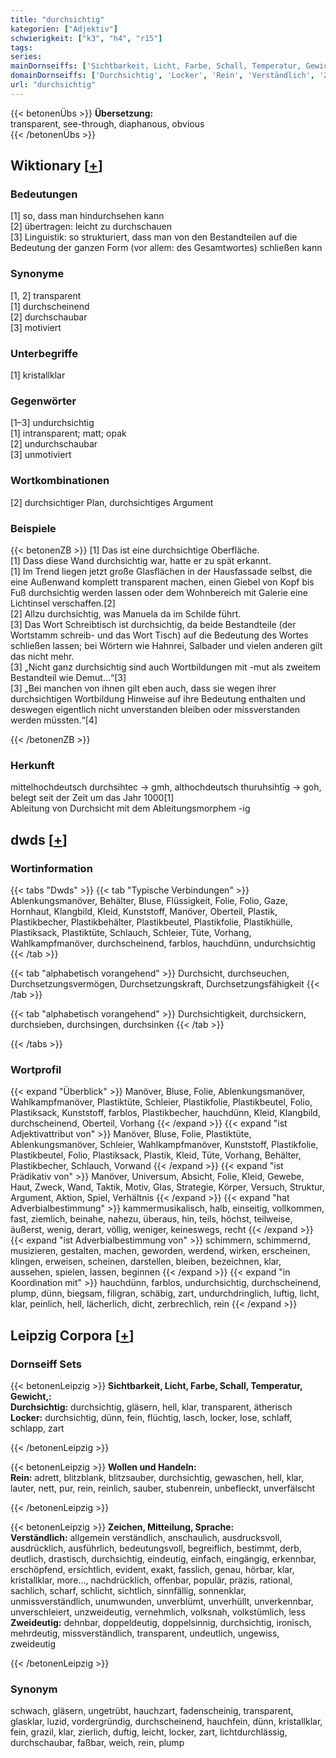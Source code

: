 ```yaml
---
title: "durchsichtig"
kategorien: ["Adjektiv"]
schwierigkeit: ["k3", "h4", "r15"]
tags:
series:
mainDornseiffs: ['Sichtbarkeit, Licht, Farbe, Schall, Temperatur, Gewicht,', 'Wollen und Handeln', 'Zeichen, Mitteilung, Sprache']
domainDornseiffs: ['Durchsichtig', 'Locker', 'Rein', 'Verständlich', 'Zweideutig']
url: "durchsichtig"
---
```


{{< betonenÜbs >}}
**Übersetzung:**  
transparent, see-through, diaphanous, obvious  
{{< /betonenÜbs >}}

## Wiktionary [[+](https://de.wiktionary.org/wiki/durchsichtig)]

### Bedeutungen
[1] so, dass man hindurchsehen kann  
[2] übertragen: leicht zu durchschauen  
[3] Linguistik: so strukturiert, dass man von den Bestandteilen auf die Bedeutung der ganzen Form (vor allem: des Gesamtwortes) schließen kann  

### Synonyme
[1, 2] transparent  
[1] durchscheinend  
[2] durchschaubar  
[3] motiviert  

### Unterbegriffe
[1] kristallklar  

### Gegenwörter
[1–3] undurchsichtig  
[1] intransparent; matt; opak  
[2] undurchschaubar  
[3] unmotiviert  

### Wortkombinationen
[2] durchsichtiger Plan, durchsichtiges Argument  

### Beispiele
{{< betonenZB >}}
[1] Das ist eine durchsichtige Oberfläche.  
[1] Dass diese Wand durchsichtig war, hatte er zu spät erkannt.  
[1] Im Trend liegen jetzt große Glasflächen in der Hausfassade selbst, die eine Außenwand komplett transparent machen, einen Giebel von Kopf bis Fuß durchsichtig werden lassen oder dem Wohnbereich mit Galerie eine Lichtinsel verschaffen.[2]  
[2] Allzu durchsichtig, was Manuela da im Schilde führt.  
[3] Das Wort Schreibtisch ist durchsichtig, da beide Bestandteile (der Wortstamm schreib- und das Wort Tisch) auf die Bedeutung des Wortes schließen lassen; bei Wörtern wie Hahnrei, Salbader und vielen anderen gilt das nicht mehr.  
[3] „Nicht ganz durchsichtig sind auch Wortbildungen mit -mut als zweitem Bestandteil wie Demut…“[3]  
[3] „Bei manchen von ihnen gilt eben auch, dass sie wegen ihrer durchsichtigen Wortbildung Hinweise auf ihre Bedeutung enthalten und deswegen eigentlich nicht unverstanden bleiben oder missverstanden werden müssten.“[4]  

{{< /betonenZB >}}
### Herkunft
mittelhochdeutsch durchsihtec → gmh, althochdeutsch thuruhsihtīg → goh, belegt seit der Zeit um das Jahr 1000[1]  
Ableitung von Durchsicht mit dem Ableitungsmorphem -ig  



## dwds [[+](https://www.dwds.de/wb/durchsichtig)]

### Wortinformation
{{< tabs "Dwds" >}}
{{< tab "Typische Verbindungen" >}}
Ablenkungsmanöver, Behälter, Bluse, Flüssigkeit, Folie, Folio, Gaze, Hornhaut, Klangbild, Kleid, Kunststoff, Manöver, Oberteil, Plastik, Plastikbecher, Plastikbehälter, Plastikbeutel, Plastikfolie, Plastikhülle, Plastiksack, Plastiktüte, Schlauch, Schleier, Tüte, Vorhang, Wahlkampfmanöver, durchscheinend, farblos, hauchdünn, undurchsichtig
{{< /tab >}}

{{< tab "alphabetisch vorangehend" >}}
Durchsicht, durchseuchen, Durchsetzungsvermögen, Durchsetzungskraft, Durchsetzungsfähigkeit
{{< /tab >}}

{{< tab "alphabetisch vorangehend" >}}
Durchsichtigkeit, durchsickern, durchsieben, durchsingen, durchsinken
{{< /tab >}}

{{< /tabs >}}

### Wortprofil
{{< expand "Überblick" >}} Manöver, Bluse, Folie, Ablenkungsmanöver, Wahlkampfmanöver, Plastiktüte, Schleier, Plastikfolie, Plastikbeutel, Folio, Plastiksack, Kunststoff, farblos, Plastikbecher, hauchdünn, Kleid, Klangbild, durchscheinend, Oberteil, Vorhang {{< /expand >}}
{{< expand "ist Adjektivattribut von" >}} Manöver, Bluse, Folie, Plastiktüte, Ablenkungsmanöver, Schleier, Wahlkampfmanöver, Kunststoff, Plastikfolie, Plastikbeutel, Folio, Plastiksack, Plastik, Kleid, Tüte, Vorhang, Behälter, Plastikbecher, Schlauch, Vorwand {{< /expand >}}
{{< expand "ist Prädikativ von" >}} Manöver, Universum, Absicht, Folie, Kleid, Gewebe, Haut, Zweck, Wand, Taktik, Motiv, Glas, Strategie, Körper, Versuch, Struktur, Argument, Aktion, Spiel, Verhältnis {{< /expand >}}
{{< expand "hat Adverbialbestimmung" >}} kammermusikalisch, halb, einseitig, vollkommen, fast, ziemlich, beinahe, nahezu, überaus, hin, teils, höchst, teilweise, äußerst, wenig, derart, völlig, weniger, keineswegs, recht {{< /expand >}}
{{< expand "ist Adverbialbestimmung von" >}} schimmern, schimmernd, musizieren, gestalten, machen, geworden, werdend, wirken, erscheinen, klingen, erweisen, scheinen, darstellen, bleiben, bezeichnen, klar, aussehen, spielen, lassen, beginnen {{< /expand >}}
{{< expand "in Koordination mit" >}} hauchdünn, farblos, undurchsichtig, durchscheinend, plump, dünn, biegsam, filigran, schäbig, zart, undurchdringlich, luftig, licht, klar, peinlich, hell, lächerlich, dicht, zerbrechlich, rein {{< /expand >}}

## Leipzig Corpora [[+](https://corpora.uni-leipzig.de/en/res?word=durchsichtig&corpusId=deu_newscrawl-public_2018)]

### Dornseiff Sets
{{< betonenLeipzig >}}
**Sichtbarkeit, Licht, Farbe, Schall, Temperatur, Gewicht,:**  
**Durchsichtig:** durchsichtig, gläsern, hell, klar, transparent, ätherisch  
**Locker:** durchsichtig, dünn, fein, flüchtig, lasch, locker, lose, schlaff, schlapp, zart  

{{< /betonenLeipzig >}}


{{< betonenLeipzig >}}
**Wollen und Handeln:**  
**Rein:** adrett, blitzblank, blitzsauber, durchsichtig, gewaschen, hell, klar, lauter, nett, pur, rein, reinlich, sauber, stubenrein, unbefleckt, unverfälscht  

{{< /betonenLeipzig >}}


{{< betonenLeipzig >}}
**Zeichen, Mitteilung, Sprache:**  
**Verständlich:** allgemein verständlich, anschaulich, ausdrucksvoll, ausdrücklich, ausführlich, bedeutungsvoll, begreiflich, bestimmt, derb, deutlich, drastisch, durchsichtig, eindeutig, einfach, eingängig, erkennbar, erschöpfend, ersichtlich, evident, exakt, fasslich, genau, hörbar, klar, kristallklar, more..., nachdrücklich, offenbar, populär, präzis, rational, sachlich, scharf, schlicht, sichtlich, sinnfällig, sonnenklar, unmissverständlich, unumwunden, unverblümt, unverhüllt, unverkennbar, unverschleiert, unzweideutig, vernehmlich, volksnah, volkstümlich, less  
**Zweideutig:** dehnbar, doppeldeutig, doppelsinnig, durchsichtig, ironisch, mehrdeutig, missverständlich, transparent, undeutlich, ungewiss, zweideutig  

{{< /betonenLeipzig >}}

### Synonym
schwach, gläsern, ungetrübt, hauchzart, fadenscheinig, transparent, glasklar, luzid, vordergründig, durchscheinend, hauchfein, dünn, kristallklar, fein, grazil, klar, zierlich, duftig, leicht, locker, zart, lichtdurchlässig, durchschaubar, faßbar, weich, rein, plump

